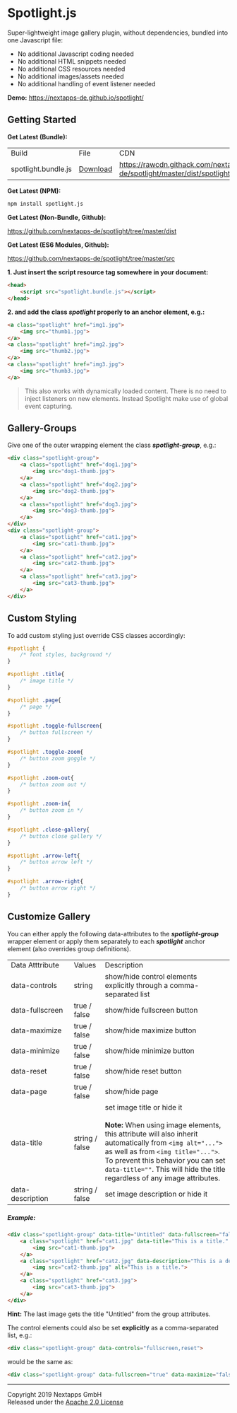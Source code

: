 # Spotlight.js

Super-lightweight image gallery plugin, without dependencies, bundled into one Javascript file:

- No additional Javascript coding needed
- No additional HTML snippets needed
- No additional CSS resources needed
- No additional images/assets needed
- No additional handling of event listener needed

__Demo:__ https://nextapps-de.github.io/spotlight/

## Getting Started

__Get Latest (Bundle):__

<table>
    <tr></tr>
    <tr>
        <td>Build</td>
        <td>File</td>
        <td>CDN</td>
    </tr>
    <tr>
        <td>spotlight.bundle.js</td>
        <td><a href="https://github.com/nextapps-de/spotlight/raw/master/dist/spotlight.bundle.js" target="_blank">Download</a></td>
        <td><a href="https://rawcdn.githack.com/nextapps-de/spotlight/master/dist/spotlight.bundle.js" target="_blank">https://rawcdn.githack.com/nextapps-de/spotlight/master/dist/spotlight.bundle.js</a></td>
    </tr>
</table>

__Get Latest (NPM):__

```cmd
npm install spotlight.js
```

__Get Latest (Non-Bundle, Github):__

https://github.com/nextapps-de/spotlight/tree/master/dist

__Get Latest (ES6 Modules, Github):__

https://github.com/nextapps-de/spotlight/tree/master/src

__1. Just insert the script resource tag somewhere in your document:__

```html
<head>
    <script src="spotlight.bundle.js"></script>
</head>
```

__2. and add the class ___spotlight___ properly to an anchor element, e.g.:__

```html
<a class="spotlight" href="img1.jpg">
    <img src="thumb1.jpg">
</a>
<a class="spotlight" href="img2.jpg">
    <img src="thumb2.jpg">
</a>
<a class="spotlight" href="img3.jpg">
    <img src="thumb3.jpg">
</a>
```

> This also works with dynamically loaded content. There is no need to inject listeners on new elements. Instead Spotlight make use of global event capturing.

## Gallery-Groups

Give one of the outer wrapping element the class ___spotlight-group___, e.g.:

```html
<div class="spotlight-group">
    <a class="spotlight" href="dog1.jpg">
        <img src="dog1-thumb.jpg">
    </a>
    <a class="spotlight" href="dog2.jpg">
        <img src="dog2-thumb.jpg">
    </a>
    <a class="spotlight" href="dog3.jpg">
        <img src="dog3-thumb.jpg">
    </a>
</div>
<div class="spotlight-group">
    <a class="spotlight" href="cat1.jpg">
        <img src="cat1-thumb.jpg">
    </a>
    <a class="spotlight" href="cat2.jpg">
        <img src="cat2-thumb.jpg">
    </a>
    <a class="spotlight" href="cat3.jpg">
        <img src="cat3-thumb.jpg">
    </a>
</div>
```

## Custom Styling

To add custom styling just override CSS classes accordingly: 

```css
#spotlight {
    /* font styles, background */
}

#spotlight .title{
    /* image title */
}

#spotlight .page{
    /* page */
}

#spotlight .toggle-fullscreen{
    /* button fullscreen */
}

#spotlight .toggle-zoom{
    /* button zoom goggle */
}

#spotlight .zoom-out{
    /* button zoom out */
}

#spotlight .zoom-in{
    /* button zoom in */
}

#spotlight .close-gallery{
    /* button close gallery */
}

#spotlight .arrow-left{
    /* button arrow left */
}

#spotlight .arrow-right{
    /* button arrow right */
}
```

## Customize Gallery

You can either apply the following data-attributes to the ___spotlight-group___ wrapper element or apply them separately to each ___spotlight___ anchor element (also overrides group definitions).

<table>
    <tr></tr>
    <tr>
        <td>Data&nbsp;Atttribute&nbsp;&nbsp;&nbsp;&nbsp;</td>
        <td>Values</td>
        <td>Description</td>
    </tr>
    <tr>
        <td>data-controls</td>
        <td>string</td>
        <td>show/hide control elements explicitly through a comma-separated list</td>
    </tr>
    <tr></tr>
    <tr>
        <td>data-fullscreen</td>
        <td>true / false</td>
        <td>show/hide fullscreen button</td>
    </tr>
    <tr></tr>
    <tr>
        <td>data-maximize</td>
        <td>true / false</td>
        <td>show/hide maximize button</td>
    </tr>
    <tr></tr>
    <tr>
        <td>data-minimize</td>
        <td>true / false</td>
        <td>show/hide minimize button</td>
    </tr>
    <tr></tr>
    <tr>
        <td>data-reset</td>
        <td>true / false</td>
        <td>show/hide reset button</td>
    </tr>
    <tr></tr>
    <tr>
        <td>data-page</td>
        <td>true / false</td>
        <td>show/hide page</td>
    </tr>
    <tr></tr>
    <tr>
        <td>data-title</td>
        <td>string / false</td>
        <td>set image title or hide it<br><br><b>Note:</b> When using image elements, this attribute will also inherit automatically from <code>&lt;img alt=&quot;...&quot;&gt;</code> as well as from <code>&lt;img title=&quot;...&quot;&gt;</code>. To prevent this behavior you can set <code>data-title=""</code>. This will hide the title regardless of any image attributes.</td>
    </tr>
    <tr></tr>
    <tr>
        <td>data-description</td>
        <td>string / false</td>
        <td>set image description or hide it</td>
    </tr>
</table>

##### Example:

```html
<div class="spotlight-group" data-title="Untitled" data-fullscreen="false" data-maximize="false" data-minimize="false" data-reset="false">
    <a class="spotlight" href="cat1.jpg" data-title="This is a title." data-description="This is a description.">
        <img src="cat1-thumb.jpg">
    </a>
    <a class="spotlight" href="cat2.jpg" data-description="This is a description.">
        <img src="cat2-thumb.jpg" alt="This is a title.">
    </a>
    <a class="spotlight" href="cat3.jpg">
        <img src="cat3-thumb.jpg">
    </a>
</div>
```

__Hint:__ The last image gets the title "Untitled" from the group attributes.

The control elements could also be set __explicitly__ as a comma-separated list, e.g.:

```html
<div class="spotlight-group" data-controls="fullscreen,reset">
```

would be the same as:

```html
<div class="spotlight-group" data-fullscreen="true" data-maximize="false" data-minimize="false" data-reset="true">
```

---

Copyright 2019 Nextapps GmbH<br>
Released under the <a href="http://www.apache.org/licenses/LICENSE-2.0.html" target="_blank">Apache 2.0 License</a><br>
